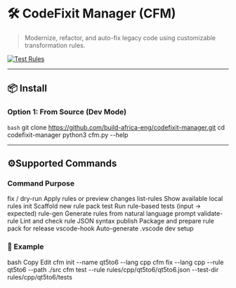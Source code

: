# 🛠️ CodeFixit Manager (CFM)

> Modernize, refactor, and auto-fix legacy code using customizable transformation rules.

[![Test Rules](https://github.com/build-africa-eng/codefixit-manager/actions/workflows/test-rules.yml/badge.svg)](https://github.com/build-africa-eng/codefixit-manager/actions)

---

## 📦 Install

### Option 1: From Source (Dev Mode)

```bash```
git clone https://github.com/build-africa-eng/codefixit-manager.git
cd codefixit-manager
python3 cfm.py --help

---

 ## ⚙Supported Commands
### Command	Purpose
fix / dry-run	Apply rules or preview changes
list-rules	Show available local rules
init	Scaffold new rule pack
test	Run rule-based tests (input → expected)
rule-gen	Generate rules from natural language prompt
validate-rule	Lint and check rule JSON syntax
publish	Package and prepare rule pack for release
vscode-hook	Auto-generate .vscode dev setup

### 🧠 Example
bash
Copy
Edit
cfm init --name qt5to6 --lang cpp
cfm fix --lang cpp --rule qt5to6 --path ./src
cfm test --rule rules/cpp/qt5to6/qt5to6.json --test-dir rules/cpp/qt5to6/tests

